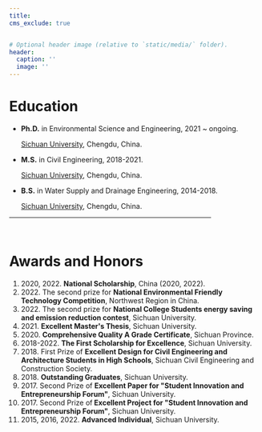 ```yaml
---
title: 
cms_exclude: true


# Optional header image (relative to `static/media/` folder).
header:
  caption: ''
  image: ''
---
```


<b><h1>Education</h1>
</b>
<ul>

<li><b>Ph.D.</b> in Environmental Science and Engineering, 2021 ~ ongoing.

<a href="https://en.scu.edu.cn/" target="_blank">Sichuan University</a>, Chengdu, China.</li>


<li><b>M.S.</b> in Civil Engineering, 2018-2021.

<a href="https://en.scu.edu.cn/" target="_blank">Sichuan University</a>, Chengdu, China.</li>


<li><b>B.S.</b> in Water Supply and Drainage Engineering, 2014-2018.

<a href="https://en.scu.edu.cn/" target="_blank">Sichuan University</a>, Chengdu, China.</li>

</ul>



<HR style="FILTER: alpha(opacity=100,finishopacity=0,style=3)" width="80%" color=#987cb9 SIZE=3>


<br>

<b><h1>Awards and Honors</h1>
</b>
<ol>


<li> 2020, 2022. <b>National Scholarship</b>, China (2020, 2022).</li>

<li> 2022. The second prize for <b>National Environmental Friendly Technology Competition</b>, Northwest Region in China.</li>

<li> 2022. The second prize for <b>National College Students energy saving and emission reduction contest</b>, Sichuan University.</li>

<li> 2021. <b>Excellent Master's Thesis</b>, Sichuan University.</li>

<li> 2020. <b>Comprehensive Quality A Grade Certificate</b>, Sichuan Province.</li>

<li> 2018-2022. <b>The First Scholarship for Excellence</b>, Sichuan University.</li>

<li> 2018. First Prize of <b>Excellent Design for Civil Engineering and Architecture Students in High Schools</b>, Sichuan Civil Engineering and Construction Society.</li>

<li> 2018. <b>Outstanding Graduates</b>, Sichuan University.</li>

<li> 2017. Second Prize of <b>Excellent Paper for "Student Innovation and Entrepreneurship Forum"</b>, Sichuan University.</li>

<li> 2017. Second Prize of<b> Excellent Project for "Student Innovation and Entrepreneurship Forum"</b>, Sichuan University.</li>

<li> 2015, 2016, 2022. <b>Advanced Individual</b>, Sichuan University.</li>



</ol>